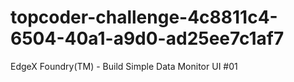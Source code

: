 # topcoder-challenge-4c8811c4-6504-40a1-a9d0-ad25ee7c1af7
EdgeX Foundry(TM) - Build Simple Data Monitor UI #01
